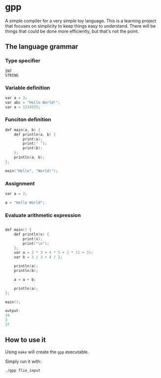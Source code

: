 # gpp 

A simple compiler for a very simple toy language. This is a learning project that focuses on simplicity to keep things easy to understand. There will be things that could be done more efficiently, but that's not the point.

## The language grammar

### Type specifier
```
INT
STRING
```

### Variable definition
```c
var a = 3;
var abc = "Hello World!";
var a = 1234535;
```

### Funciton definition
```c
def main(a, b) {
	def println(a, b) {
		print(a);
		print(" ");
		print(b);
	};
	println(a, b);
};

main("Hello", "World!");
```

### Assignment
```c
var a = 3;

a = "Hello World";
```
### Evaluate arithmetic expression
```c

def main() {
	def println(x) {
		print(x);	
		print("\n");	
	};
	var a = 2 * 3 + 4 * 5 + 2 * (1 + 3);
	var b = 3 / 3 + 4 / 2;

	println(a);
	println(b);

	a = a + b;

	println(a);
};

main();

output:
34
3
37
```

## How to use it

Using ``make`` will create the ``gpp`` executable.

Simply run it with:

```
./gpp flie_input
```
